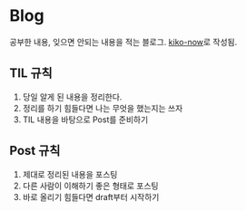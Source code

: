 # Blog
공부한 내용, 잊으면 안되는 내용을 적는 블로그.
[kiko-now](https://github.com/aweekj/kiko-now)로 작성됨.

## TIL 규칙
1. 당일 알게 된 내용을 정리한다.
2. 정리를 하기 힘들다면 나는 무엇을 했는지는 쓰자
3. TIL 내용을 바탕으로 Post를 준비하기

## Post 규칙
1. 제대로 정리된 내용을 포스팅
2. 다른 사람이 이해하기 좋은 형태로 포스팅 
3. 바로 올리기 힘들다면 draft부터 시작하기
